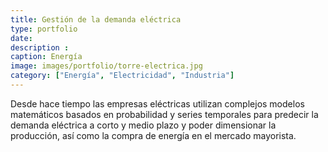 ```yaml
---
title: Gestión de la demanda eléctrica
type: portfolio
date: 
description : 
caption: Energía
image: images/portfolio/torre-electrica.jpg
category: ["Energía", "Electricidad", "Industria"]
---
```


Desde hace tiempo las empresas eléctricas utilizan complejos modelos matemáticos basados en probabilidad y series temporales para predecir la demanda eléctrica a corto y medio plazo y poder dimensionar la producción, así como la compra de energía en el mercado mayorista.



